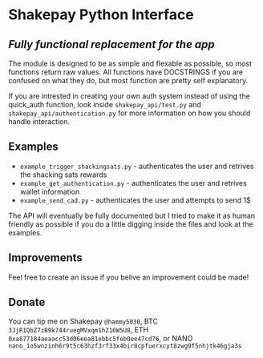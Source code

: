 # Shakepay Python Interface
## _Fully functional replacement for the app_


The module is designed to be as simple and flexable as possible, so most functions return raw values. All functions have DOCSTRINGS if you are confused on what they do, but most function are pretty self explanatory.

If you are intrested in creating your own auth system instead of using the quick_auth function, look inside `shakepay_api/test.py` and `shakepay_api/authentication.py` for more information on how you should handle interaction.

## Examples

- `example_trigger_shackingsats.py` - authenticates the user and retrives the shacking sats rewards
- `example_get_authentication.py` - authenticates the user and retrives wallet information
- `example_send_cad.py` - authenticates the user and attempts to send 1$

The API will eventually be fully documented but I tried to make it as human friendly as possible if you do a little digging inside the files and look at the examples.

## Improvements

Feel free to create an issue if you belive an improvement could be made!

## Donate
You can tip me on Shakepay `@hammy5030`, BTC `3JjR1QbZ7zB9k744ruegMVxqm1hZ16W5U8`, ETH `0xa877184aeaacc53d06eea81ebbc5feb0ee47cd76`, or NANO `nano_1o5wnzinh6r9t5c63hzf3rf33x4bir8cpfuerxcyt8zwg9f5nhjtk46gja3s`

